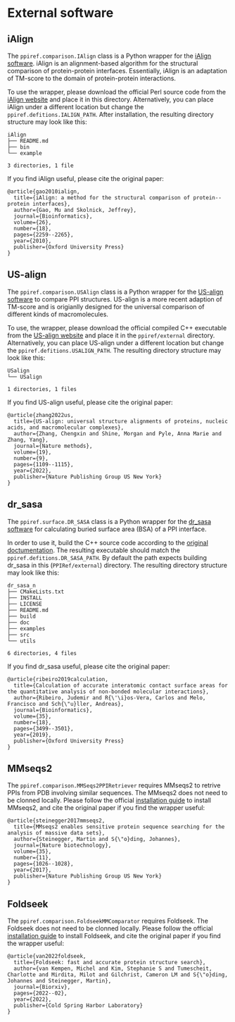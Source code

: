 # External software

## iAlign
The `ppiref.comparison.IAlign` class is a Python wrapper for the [iAlign software](https://sites.gatech.edu/cssb/ialign/). iAlign is an alignment-based algorithm for the structural comparison of protein-protein interfaces. Essentially, iAlign is an adaptation of TM-score to the domain of protein-protein interactions.

To use the wrapper, please download the official Perl source code from the [iAlign website](https://sites.gatech.edu/cssb/ialign/) and place it in this directory. Alternatively, you can place iAlign under a different location but change the `ppiref.defitions.IALIGN_PATH`. After installation, the resulting directory structure may look like this:

```
iAlign
├── README.md
├── bin
└── example

3 directories, 1 file
```

If you find iAlign useful, please cite the original paper:
```
@article{gao2010ialign,
  title={iAlign: a method for the structural comparison of protein--protein interfaces},
  author={Gao, Mu and Skolnick, Jeffrey},
  journal={Bioinformatics},
  volume={26},
  number={18},
  pages={2259--2265},
  year={2010},
  publisher={Oxford University Press}
}
```

## US-align

The `ppiref.comparison.USAlign` class is a Python wrapper for the [US-align software](https://zhanggroup.org/US-align/#:~:text=US%2Dalign%20standalone%20program%20download) to compare PPI structures. US-align is a more recent adaption of TM-score and is origianlly designed for the universal comparison of different kinds of macromolecules.

To use, the wrapper, please download the official compiled C++ executable from the [US-align website](https://zhanggroup.org/US-align/#:~:text=US%2Dalign%20standalone%20program%20download) and place it in the `ppiref/external` directory. Alternatively, you can place US-align under a different location but change the `ppiref.defitions.USALIGN_PATH`. The resulting directory structure may look like this:
```
USalign
└── USalign

1 directories, 1 files
```

If you find US-align useful, please cite the original paper:
```
@article{zhang2022us,
  title={US-align: universal structure alignments of proteins, nucleic acids, and macromolecular complexes},
  author={Zhang, Chengxin and Shine, Morgan and Pyle, Anna Marie and Zhang, Yang},
  journal={Nature methods},
  volume={19},
  number={9},
  pages={1109--1115},
  year={2022},
  publisher={Nature Publishing Group US New York}
}
```

## dr_sasa
The `ppiref.surface.DR_SASA` class is a Python wrapper for the [dr_sasa software](https://github.com/nioroso-x3/dr_sasa_n) for calculating buried surface area (BSA) of a PPI interface. 

In order to use it, build the C++ source code according to the [original doctumentation](https://github.com/nioroso-x3/dr_sasa_n#compiling). The resulting executable should match the `ppiref.defitions.DR_SASA_PATH`. By default the path expects building dr_sasa in this (`PPIRef/external`) directory. The resulting directory structure may look like this:
```
dr_sasa_n
├── CMakeLists.txt
├── INSTALL
├── LICENSE
├── README.md
├── build
├── doc
├── examples
├── src
└── utils

6 directories, 4 files
```

If you find dr_sasa useful, please cite the original paper:
```
@article{ribeiro2019calculation,
  title={Calculation of accurate interatomic contact surface areas for the quantitative analysis of non-bonded molecular interactions},
  author={Ribeiro, Judemir and R{\'\i}os-Vera, Carlos and Melo, Francisco and Sch{\"u}ller, Andreas},
  journal={Bioinformatics},
  volume={35},
  number={18},
  pages={3499--3501},
  year={2019},
  publisher={Oxford University Press}
}
```

## MMseqs2
The `ppiref.comparison.MMSeqs2PPIRetriever` requires MMseqs2 to retrive PPIs from PDB involving similar sequences. The MMseqs2 does not need to be clonned locally. Please follow the official [installation guide](https://github.com/soedinglab/mmseqs2?tab=readme-ov-file#installation) to install MMseqs2, and cite the original paper if you find the wrapper useful:
```
@article{steinegger2017mmseqs2,
  title={MMseqs2 enables sensitive protein sequence searching for the analysis of massive data sets},
  author={Steinegger, Martin and S{\"o}ding, Johannes},
  journal={Nature biotechnology},
  volume={35},
  number={11},
  pages={1026--1028},
  year={2017},
  publisher={Nature Publishing Group US New York}
}
```

## Foldseek
The `ppiref.comparison.FoldseekMMComparator` requires Foldseek. The Foldseek does not need to be clonned locally. Please follow the official [installation guide](https://github.com/gildebert/foldseek?tab=readme-ov-file#installation) to install Foldseek, and cite the original paper if you find the wrapper useful:
```
@article{van2022foldseek,
  title={Foldseek: fast and accurate protein structure search},
  author={van Kempen, Michel and Kim, Stephanie S and Tumescheit, Charlotte and Mirdita, Milot and Gilchrist, Cameron LM and S{\"o}ding, Johannes and Steinegger, Martin},
  journal={Biorxiv},
  pages={2022--02},
  year={2022},
  publisher={Cold Spring Harbor Laboratory}
}
```

